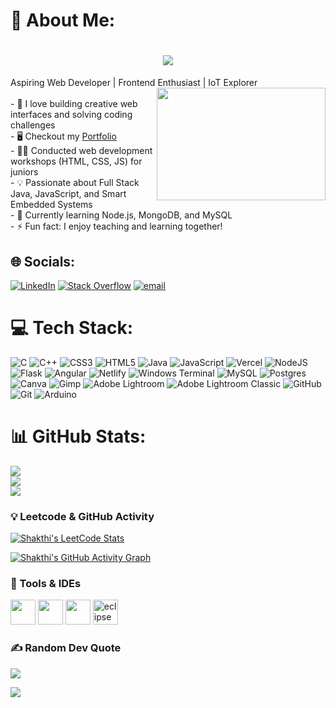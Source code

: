 # 💫 About Me:
<h1 align="center">
  <img src="https://readme-typing-svg.demolab.com?font=Fira+Code&weight=600&size=24&pause=1000&color=Orange&center=true&vCenter=true&random=false&width=435&lines=Hey+there%2C+I'm+Shakthi " />
</h1>

Aspiring Web Developer | Frontend Enthusiast | IoT Explorer  
<img align="right" width="270" height="180" src="https://i.pinimg.com/originals/47/f0/34/47f0342cec72b800463bf003eac1257e.gif">
<br>- 🎯 I love building creative web interfaces and solving coding challenges  <br>- 🖥️ Checkout my [Portfolio](https://portfolio-wine-one-15.vercel.app/#m)  <br>- 👨‍🏫 Conducted web development workshops (HTML, CSS, JS) for juniors  <br>- 💡 Passionate about Full Stack Java, JavaScript, and Smart Embedded Systems  <br>- 🌱 Currently learning Node.js, MongoDB, and MySQL  <br>- ⚡ Fun fact: I enjoy teaching and learning together!<br>


## 🌐 Socials:
[![LinkedIn](https://img.shields.io/badge/LinkedIn-%230077B5.svg?logo=linkedin&logoColor=white)](https://linkedin.com/in/shakthiswaranm) [![Stack Overflow](https://img.shields.io/badge/-Stackoverflow-FE7A16?logo=stack-overflow&logoColor=white)](https://stackoverflow.com/users/1786234) [![email](https://img.shields.io/badge/Email-D14836?logo=gmail&logoColor=white)](mailto:shakthiswaran17@gmail.com) 

# 💻 Tech Stack:
![C](https://img.shields.io/badge/c-%2300599C.svg?style=for-the-badge&logo=c&logoColor=white) ![C++](https://img.shields.io/badge/c++-%2300599C.svg?style=for-the-badge&logo=c%2B%2B&logoColor=white) ![CSS3](https://img.shields.io/badge/css3-%231572B6.svg?style=for-the-badge&logo=css3&logoColor=white) ![HTML5](https://img.shields.io/badge/html5-%23E34F26.svg?style=for-the-badge&logo=html5&logoColor=white) ![Java](https://img.shields.io/badge/java-%23ED8B00.svg?style=for-the-badge&logo=openjdk&logoColor=white) ![JavaScript](https://img.shields.io/badge/javascript-%23323330.svg?style=for-the-badge&logo=javascript&logoColor=%23F7DF1E) ![Vercel](https://img.shields.io/badge/vercel-%23000000.svg?style=for-the-badge&logo=vercel&logoColor=white) ![NodeJS](https://img.shields.io/badge/node.js-6DA55F?style=for-the-badge&logo=node.js&logoColor=white) ![Flask](https://img.shields.io/badge/flask-%23000.svg?style=for-the-badge&logo=flask&logoColor=white) ![Angular](https://img.shields.io/badge/angular-%23DD0031.svg?style=for-the-badge&logo=angular&logoColor=white) ![Netlify](https://img.shields.io/badge/netlify-%23000000.svg?style=for-the-badge&logo=netlify&logoColor=#00C7B7) ![Windows Terminal](https://img.shields.io/badge/Windows%20Terminal-%234D4D4D.svg?style=for-the-badge&logo=windows-terminal&logoColor=white) ![MySQL](https://img.shields.io/badge/mysql-4479A1.svg?style=for-the-badge&logo=mysql&logoColor=white) ![Postgres](https://img.shields.io/badge/postgres-%23316192.svg?style=for-the-badge&logo=postgresql&logoColor=white) ![Canva](https://img.shields.io/badge/Canva-%2300C4CC.svg?style=for-the-badge&logo=Canva&logoColor=white) ![Gimp](https://img.shields.io/badge/Gimp-657D8B?style=for-the-badge&logo=gimp&logoColor=FFFFFF) ![Adobe Lightroom](https://img.shields.io/badge/Adobe%20Lightroom-31A8FF.svg?style=for-the-badge&logo=Adobe%20Lightroom&logoColor=white) ![Adobe Lightroom Classic](https://img.shields.io/badge/Adobe%20Lightroom%20Classic-31A8FF.svg?style=for-the-badge&logo=Adobe%20Lightroom%20Classic&logoColor=white) ![GitHub](https://img.shields.io/badge/github-%23121011.svg?style=for-the-badge&logo=github&logoColor=white) ![Git](https://img.shields.io/badge/git-%23F05033.svg?style=for-the-badge&logo=git&logoColor=white) ![Arduino](https://img.shields.io/badge/-Arduino-00979D?style=for-the-badge&logo=Arduino&logoColor=white)

# 📊 GitHub Stats:
![](https://github-readme-stats.vercel.app/api?username=Mshakthiswaran&theme=dark&hide_border=false&include_all_commits=true&count_private=true)<br/>
![](https://nirzak-streak-stats.vercel.app/?user=Mshakthiswaran&theme=dark&hide_border=false)<br/>
![](https://github-readme-stats.vercel.app/api/top-langs/?username=Mshakthiswaran&theme=dark&hide_border=false&include_all_commits=true&count_private=true&layout=compact)

### 💡 Leetcode & GitHub Activity

[![Shakthi's LeetCode Stats](https://leetcard.jacoblin.cool/shakthiswaran?theme=light&font=Outfit)](https://leetcode.com/shakthiswaran)

[![Shakthi's GitHub Activity Graph](https://github-readme-activity-graph.vercel.app/graph?username=Mshakthiswaran&bg_color=000000&color=00ffb3&line=00ffb3&point=ffffff&area=true&hide_border=true)](https://github.com/ashutosh00710/github-readme-activity-graph)

### 🔧 Tools & IDEs

<img height="40" src="https://img.icons8.com/color/48/visual-studio-code-2019.png"/>
<img height="40" src="https://img.icons8.com/color/48/pycharm.png"/>
<img height="40" src="https://img.icons8.com/color/48/git.png"/>
<img height="40" src="https://img.icons8.com/ios-filled/50/eclipse.png" alt="eclipse"/>

### ✍️ Random Dev Quote

![](https://quotes-github-readme.vercel.app/api?type=horizontal&theme=radical)

[![](https://visitcount.itsvg.in/api?id=Mshakthiswaran&icon=0&color=0)](https://visitcount.itsvg.in)

<!-- Proudly created with GPRM ( https://gprm.itsvg.in ) -->
